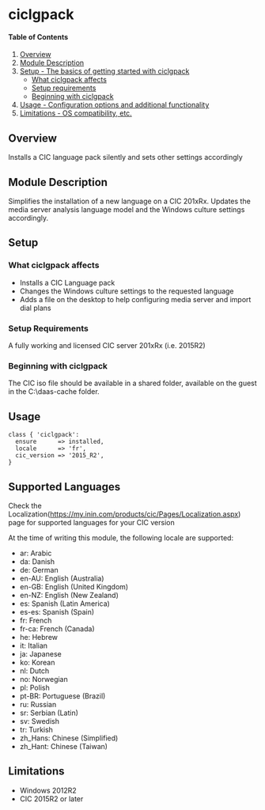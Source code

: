 # ciclgpack

#### Table of Contents

1. [Overview](#overview)
2. [Module Description](#module-description)
3. [Setup - The basics of getting started with ciclgpack](#setup)
    * [What ciclgpack affects](#what-ciclgpack-affects)
    * [Setup requirements](#setup-requirements)
    * [Beginning with ciclgpack](#beginning-with-ciclgpack)
4. [Usage - Configuration options and additional functionality](#usage)
5. [Limitations - OS compatibility, etc.](#limitations)

## Overview

Installs a CIC language pack silently and sets other settings accordingly

## Module Description

Simplifies the installation of a new language on a CIC 201xRx. Updates the media server analysis language model and the Windows culture settings accordingly.

## Setup

### What ciclgpack affects

* Installs a CIC Language pack
* Changes the Windows culture settings to the requested language
* Adds a file on the desktop to help configuring media server and import dial plans

### Setup Requirements

A fully working and licensed CIC server 201xRx (i.e. 2015R2)

### Beginning with ciclgpack

The CIC iso file should be available in a shared folder, available on the guest in the C:\daas-cache folder.

## Usage

```puppet
class { 'ciclgpack':
  ensure      => installed,
  locale      => 'fr',
  cic_version => '2015_R2',
}
```

## Supported Languages
Check the Localization(https://my.inin.com/products/cic/Pages/Localization.aspx) page for supported languages for your CIC version

At the time of writing this module, the following locale are supported:
* ar: Arabic
* da: Danish
* de: German
* en-AU: English (Australia)
* en-GB: English (United Kingdom)
* en-NZ: English (New Zealand)
* es: Spanish (Latin America)
* es-es: Spanish (Spain)
* fr: French
* fr-ca: French (Canada)
* he: Hebrew
* it: Italian
* ja: Japanese
* ko: Korean
* nl: Dutch
* no: Norwegian
* pl: Polish
* pt-BR: Portuguese (Brazil)
* ru: Russian
* sr: Serbian (Latin)
* sv: Swedish
* tr: Turkish
* zh_Hans: Chinese (Simplified)
* zh_Hant: Chinese (Taiwan)

## Limitations

* Windows 2012R2
* CIC 2015R2 or later